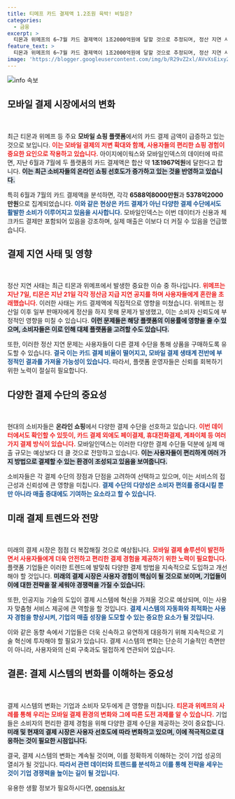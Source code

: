 ```yaml
---
title: 티메프 카드 결제액 1.2조원 육박! 비밀은?
categories:
  - 금융
excerpt: >
  티몬과 위메프의 6~7월 카드 결제액이 1조2000억원에 달할 것으로 추정되며, 정산 지연 사태도 불거졌다. 카드 결제 외 다양한 결제 수단을 고려하면 실제 매출은 더 클 가능성이 높다. 이 커다란 숫자 뒤에 숨겨진 진실은?
feature_text: >
  티몬과 위메프의 6~7월 카드 결제액이 1조2000억원에 달할 것으로 추정되며, 정산 지연 사태도 불거졌다. 카드 결제 외 다양한 결제 수단을 고려하면 실제 매출은 더 클 가능성이 높다. 이 커다란 숫자 뒤에 숨겨진 진실은?
image: 'https://blogger.googleusercontent.com/img/b/R29vZ2xl/AVvXsEixyZcFfHzMRdzZMjFBmAUKJYCLCGyLL1o632UiGVXcaFdKo_bkvkuCioo0uUKlGfBVcT3P84aROyZIXSBEx3Aw5nCQ3pTgDom1WDC4m8eifvWiAmWEEVb4x6G_l8C0QH225ldMjyaFvpxGEBGNO37VmDTDMHGhJPq73UglMfDca1-0aw/s1600/blogspot.png'
---
```


<p><img src="https://blogger.googleusercontent.com/img/b/R29vZ2xl/AVvXsEixyZcFfHzMRdzZMjFBmAUKJYCLCGyLL1o632UiGVXcaFdKo_bkvkuCioo0uUKlGfBVcT3P84aROyZIXSBEx3Aw5nCQ3pTgDom1WDC4m8eifvWiAmWEEVb4x6G_l8C0QH225ldMjyaFvpxGEBGNO37VmDTDMHGhJPq73UglMfDca1-0aw/s1600/blogspot.png" alt="info 속보" /></p>

<h2 data-ke-size="size26">모바일 결제 시장에서의 변화</h2>

<p data-ke-size="size16">&nbsp;</p>

<p>최근 티몬과 위메프 등 주요 <strong>모바일 쇼핑 플랫폼</strong>에서의 카드 결제 금액이 급증하고 있는 것으로 보입니다. <b><span style="color: #ee2323;">이는 모바일 결제의 저변 확대와 함께, 사용자들의 편리한 쇼핑 경험이 중요한 요인으로 작용하고 있습니다.</span></b> 아이지에이웍스와 모바일인덱스의 데이터에 따르면, 지난 6월과 7월에 두 플랫폼의 카드 결제액은 합산 약 <strong>1조1967억원</strong>에 달한다고 합니다. <b><span style="background-color: #21538527;">이는 최근 소비자들의 온라인 쇼핑 선호도가 증가하고 있는 것을 반영하고 있습니다.</span></b></p>

<p>특히 6월과 7월의 카드 결제액을 분석하면, 각각 <strong>6588억8000만원</strong>과 <strong>5378억2000만원</strong>으로 집계되었습니다. <b><span style="color: #1a5490;">이와 같은 현상은 카드 결제가 아닌 다양한 결제 수단에서도 활발한 소비가 이루어지고 있음을 시사합니다.</span></b> 모바일인덱스는 이번 데이터가 신용과 체크카드 결제만 포함되어 있음을 강조하며, 실제 매출은 이보다 더 커질 수 있음을 언급했습니다. </p>

<h2 data-ke-size="size26">결제 지연 사태 및 영향</h2>

<p data-ke-size="size16">&nbsp;</p>

<p>정산 지연 사태는 최근 티몬과 위메프에서 발생한 중요한 이슈 중 하나입니다. <b><span style="color: #ee2323;">위메프는 지난 7일, 티몬은 지난 21일 각각 정산금 지급 지연 공지를 하며 사용자들에게 혼란을 초래했습니다.</span></b> 이러한 사태는 카드 결제액에 직접적으로 영향을 미쳤습니다. 위메프는 정산일 이후 일부 판매자에게 정산을 하지 못해 문제가 발생했고, 이는 소비자 신뢰도에 부정적인 영향을 미칠 수 있습니다. <b><span style="background-color: #21538527;">이런 문제들은 해당 플랫폼의 이용률에 영향을 줄 수 있으며, 소비자들은 이로 인해 대체 플랫폼을 고려할 수도 있습니다.</span></b></p>

<p>또한, 이러한 정산 지연 문제는 사용자들이 다른 결제 수단을 통해 상품을 구매하도록 유도할 수 있습니다. <b><span style="color: #1a5490;">결국 이는 카드 결제 비율이 떨어지고, 모바일 결제 생태계 전반에 부정적인 결과를 가져올 가능성이 있습니다.</span></b> 따라서, 플랫폼 운영자들은 신뢰를 회복하기 위한 노력이 절실히 필요합니다.</p>

<h2 data-ke-size="size26">다양한 결제 수단의 중요성</h2>

<p data-ke-size="size16">&nbsp;</p>

<p>현대의 소비자들은 <strong>온라인 쇼핑</strong>에서 다양한 결제 수단을 선호하고 있습니다. <b><span style="color: #ee2323;">이번 데이터에서도 확인할 수 있듯이, 카드 결제 외에도 페이결제, 휴대전화결제, 계좌이체 등 여러 가지 결제 방식이 있습니다.</span></b> 모바일인덱스는 이러한 다양한 결제 수단들 덕분에 실제 매출 규모는 예상보다 더 클 것으로 전망하고 있습니다. <b><span style="background-color: #21538527;">이는 사용자들이 편리하게 여러 가지 방법으로 결제할 수 있는 환경이 조성되고 있음을 보여줍니다.</span></b></p>

<p>소비자들은 각 결제 수단의 장점과 단점을 고려하여 선택하고 있으며, 이는 서비스의 접근성과 신뢰성에 큰 영향을 미칩니다. <b><span style="color: #1a5490;">결제 수단의 다양성은 소비자 편의를 증대시킬 뿐만 아니라 매출 증대에도 기여하는 요소라고 할 수 있습니다.</span></b></p>

<h2 data-ke-size="size26">미래 결제 트렌드와 전망</h2>

<p data-ke-size="size16">&nbsp;</p>

<p>미래의 결제 시장은 점점 더 복잡해질 것으로 예상됩니다. <b><span style="color: #ee2323;">모바일 결제 솔루션이 발전하면서 사용자들에게 더욱 안전하고 편리한 결제 경험을 제공하기 위한 노력이 필요합니다.</span></b> 플랫폼 기업들은 이러한 트렌드에 발맞춰 다양한 결제 방법을 지속적으로 도입하고 개선해야 할 것입니다. <b><span style="background-color: #21538527;">미래의 결제 시장은 사용자 경험이 핵심이 될 것으로 보이며, 기업들이 이에 대한 전략을 잘 세워야 경쟁력을 가질 수 있습니다.</span></b></p>

<p>또한, 인공지능 기술의 도입이 결제 시스템에 혁신을 가져올 것으로 예상되며, 이는 사용자 맞춤형 서비스 제공에 큰 역할을 할 것입니다. <b><span style="color: #1a5490;">결제 시스템의 자동화와 최적화는 사용자 경험을 향상시켜, 기업의 매출 성장을 도모할 수 있는 중요한 요소가 될 것입니다.</span></b></p>

<p>이와 같은 동향 속에서 기업들은 더욱 신속하고 유연하게 대응하기 위해 지속적으로 기술 혁신에 투자해야 할 필요가 있습니다. 결제 시스템의 변화는 단순히 기술적인 측면만이 아니라, 사용자와의 신뢰 구축과도 밀접하게 연관되어 있습니다.</p>

<h2 data-ke-size="size26">결론: 결제 시스템의 변화를 이해하는 중요성</h2>

<p data-ke-size="size16">&nbsp;</p>

<p>결제 시스템의 변화는 기업과 소비자 모두에게 큰 영향을 미칩니다. <b><span style="color: #ee2323;">티몬과 위메프의 사례를 통해 우리는 모바일 결제 환경의 변화와 그에 따른 도전 과제를 알 수 있습니다.</span></b> 기업들은 소비자의 편리한 결제 경험을 위해 다양한 결제 수단을 제공하는 것이 중요합니다. <b><span style="background-color: #21538527;">미래 및 현재의 결제 시장은 사용자 선호도에 따라 변화하고 있으며, 이에 적극적으로 대응하는 것이 필요한 시점입니다.</span></b></p>

<p>결국, 결제 시스템의 변화는 계속될 것이며, 이를 정확하게 이해하는 것이 기업 성공의 열쇠가 될 것입니다. <b><span style="color: #1a5490;">따라서 관련 데이터와 트렌드를 분석하고 이를 통해 전략을 세우는 것이 기업 경쟁력을 높이는 길이 될 것입니다.</span></b></p>
유용한 생활 정보가 필요하시다면, <a href="https://opensis.kr" rel="dofollow">opensis.kr</a>


